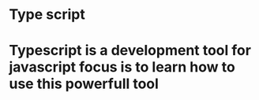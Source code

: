 <h1>Type script<h1>

<p>Typescript is a development tool for javascript focus is to learn how to use this powerfull tool</p>
